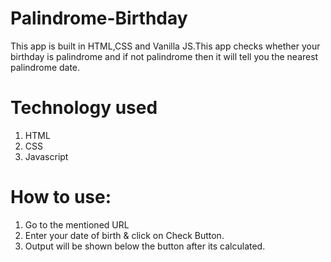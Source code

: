 # Palindrome-Birthday

This app is built in HTML,CSS and Vanilla JS.This app checks whether your birthday is palindrome and if not palindrome then it will tell you the nearest palindrome date.

# Technology used

1. HTML
2. CSS
3. Javascript

# How to use:
1. Go to the mentioned URL
1. Enter your date of birth & click on Check Button.
1. Output will be shown below the button after its calculated.

